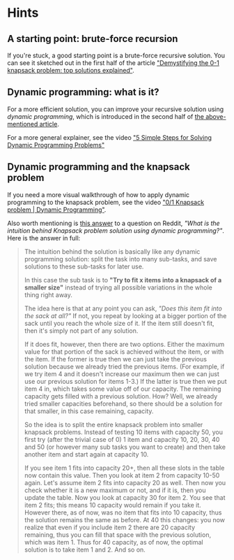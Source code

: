 # Hints

## A starting point: brute-force recursion

If you're stuck, a good starting point is a brute-force recursive solution. You can see it sketched out in the first half of the article ["Demystifying the 0-1 knapsack problem: top solutions explained"](demystifying-the-knapsack-problem).

## Dynamic programming: what is it?

For a more efficient solution, you can improve your recursive solution using *dynamic programming*, which is introduced in the second half of [the above-mentioned article](demystifying-the-knapsack-problem).

For a more general explainer, see the video ["5 Simple Steps for Solving Dynamic Programming Problems"](solving-dynamic-programming-problems)

## Dynamic programming and the knapsack problem

If you need a more visual walkthrough of how to apply dynamic programming to the knapsack problem, see the video ["0/1 Knapsack problem | Dynamic Programming"](0-1-knapsack-problem).

Also worth mentioning is [this answer](intuition-of-dp-for-knapsack-problem) to a question on Reddit, *"What is the intuition behind Knapsack problem solution using dynamic programming?"*. Here is the answer in full:

> The intuition behind the solution is basically like any dynamic programming solution: split the task into many sub-tasks, and save solutions to these sub-tasks for later use.
>
> In this case the sub task is to **"Try to fit x items into a knapsack of a smaller size"** instead of trying all possible variations in the whole thing right away.
>
> The idea here is that at any point you can ask, *"Does this item fit into the sack at all?"* If not, you repeat by looking at a bigger portion of the sack until you reach the whole size of it. If the item still doesn't fit, then it's simply not part of any solution.
>
> If it does fit, however, then there are two options. Either the maximum value for that portion of the sack is achieved without the item, or with the item. If the former is true then we can just take the previous solution because we already tried the previous items. (For example, if we try item 4 and it doesn't increase our maximum then we can just use our previous solution for items 1-3.) If the latter is true then we put item 4 in, which takes some value off of our capacity. The remaining capacity gets filled with a previous solution. How? Well, we already tried smaller capacities beforehand, so there should be a solution for that smaller, in this case remaining, capacity.
>
> So the idea is to split the entire knapsack problem into smaller knapsack problems. Instead of testing 10 items with capacity 50, you first try (after the trivial case of 0) 1 item and capacity 10, 20, 30, 40 and 50 (or however many sub tasks you want to create) and then take another item and start again at capacity 10.
>
> If you see item 1 fits into capacity 20+, then all these slots in the table now contain this value. Then you look at item 2 from capacity 10-50 again. Let's assume item 2 fits into capacity 20 as well. Then now you check whether it is a new maximum or not, and if it is, then you update the table. Now you look at capacity 30 for item 2. You see that item 2 fits; this means 10 capacity would remain if you take it. However there, as of now, was no item that fits into 10 capacity, thus the solution remains the same as before. At 40 this changes: you now realize that even if you include item 2 there are 20 capacity remaining, thus you can fill that space with the previous solution, which was item 1. Thus for 40 capacity, as of now, the optimal solution is to take item 1 and 2. And so on.

[demystifying-the-knapsack-problem]: https://www.educative.io/blog/0-1-knapsack-problem-dynamic-solution
[solving-dynamic-programming-problems]: https://www.youtube.com/watch?v=aPQY__2H3tE
[0-1-knapsack-problem]: https://www.youtube.com/watch?v=cJ21moQpofY
[intuition-of-dp-for-knapsack-problem]: https://www.reddit.com/r/explainlikeimfive/comments/junw6n/comment/gces429
